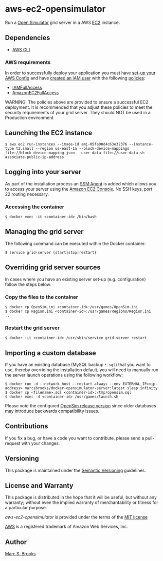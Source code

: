 # aws-ec2-opensimulator

Run a [Open Simulator](http://opensimulator.org/wiki/Main_Page) grid server in a AWS [EC2](https://aws.amazon.com/ec2) instance.

## Dependencies

- [AWS CLI](https://aws.amazon.com/cli)

### AWS requirements

In order to successfully deploy your application you must have [set-up your AWS Config](https://docs.aws.amazon.com/config/latest/developerguide/gs-cli.html) and have [created an IAM user](https://docs.aws.amazon.com/IAM/latest/UserGuide/id_users_create.html) with the following [policies](https://docs.aws.amazon.com/IAM/latest/UserGuide/access_policies_manage.html):

- [IAMFullAccess](https://console.aws.amazon.com/iam/home#/policies/arn%3Aaws%3Aiam%3A%3Aaws%3Apolicy%2FIAMFullAccess)
- [AmazonEC2FullAccess](https://console.aws.amazon.com/iam/home#/policies/arn%3Aaws%3Aiam%3A%3Aaws%3Apolicy%2FAmazonEC2FullAccess)

WARNING: The policies above are provided to ensure a successful EC2 deployment.  It is recommended that you adjust these policies to meet the security requirements of your grid server.  They should NOT be used in a Production environment.

## Launching the EC2 instance

    $ aws ec2 run-instances --image-id ami-05fa00d4c63e32376 --instance-type t2.small --region us-east-1a --block-device-mappings file://block-device-mapping.json --user-data file://user-data.sh --associate-public-ip-address

## Logging into your server

As part of the installation process an [SSM Agent](https://docs.aws.amazon.com/systems-manager/latest/userguide/prereqs-ssm-agent.html) is added which allows you to access your server using the [Amazon EC2 Console](https://docs.aws.amazon.com/systems-manager/latest/userguide/session-manager-working-with-sessions-start.html#start-ec2-console).  No SSH keys, port 22 routing necessary.

### Accessing the container

    $ docker exec -it <container-id> /bin/bash

## Managing the grid server

The following command can be executed within the Docker container:

    $ service grid-server {start|stop|restart}

## Overriding grid server sources

In cases where you have an existing server set-up (e.g. configuration) follow the steps below:

### Copy the files to the container

    $ docker cp OpenSim.ini <container-id>:/usr/games/OpenSim.ini
    $ docker cp Region.ini <container-id>:/usr/games/Regions/Region.ini
    ..

### Restart the grid server

    $ docker -it <container-id> /usr/sbin/service grid-server restart

## Importing a custom database

If you have an existing database (MySQL backup `*.sql`) that you want to use, thereby overriding the installation default, you will need to manually run the server launch operations using the following workflow:

    $ docker run -d --network host --restart always --env EXTERNAL_IP=<ip-address> marcsbrooks/docker-opensimulator-server:latest sleep infinity
    $ docker cp <filename>.sql <container-id>:/tmp/opensim.sql
    $ docker exec -d <container-id> /usr/games/launch.sh

Please note the configured [OpenSim release version](http://opensimulator.org/wiki/Upgrading) since older databases may introduce backwards compatibility issues.

## Contributions

If you fix a bug, or have a code you want to contribute, please send a pull-request with your changes.

## Versioning

This package is maintained under the [Semantic Versioning](https://semver.org) guidelines.

## License and Warranty

This package is distributed in the hope that it will be useful, but without any warranty; without even the implied warranty of merchantability or fitness for a particular purpose.

_aws-ec2-opensimulator_ is provided under the terms of the [MIT license](http://www.opensource.org/licenses/mit-license.php)

[AWS](https://aws.amazon.com) is a registered trademark of Amazon Web Services, Inc.

## Author

[Marc S. Brooks](https://github.com/nuxy)

